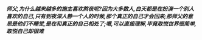 ***师父,为什么越来越多的施主喜欢熬夜呢?因为大多数人,白天都是在扮演一个别人喜欢的自己,只有到夜深人静一个人的时候,那个真正的自己才会回来;那师父的意思是他们不睡觉,是在和真正的自己相处了;嗯,可以直接理解,毕竟取悦世界很简单,取悦自己却很难***